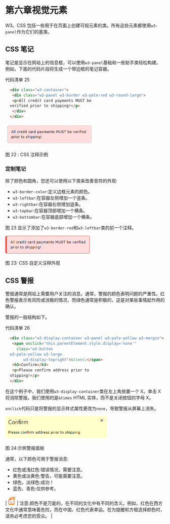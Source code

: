 # 第六章视觉元素

W3。CSS 包括一些用于在页面上创建可视元素的类。所有这些元素都使用`w3-panel`作为它们的基类。

## CSS 笔记

笔记是显示在网站上的信息框，可以使用`w3-panel`基础和一些助手类轻松构建。例如，下面的代码片段将生成一个带边框的笔记容器。

代码清单 25

```html
  <div class="w3-container">
   <div class="w3-panel w3-border w3-pale-red w3-round-large">
   <p>All credit card payments MUST be
  verified prior to shipping!</p>
   </div>
  </div>        

```

![](img/image024.png)

图 22 : CSS 注释示例

### 定制笔记

除了颜色和圆角，您还可以使用以下类来改善音符的外观:

*   `w3-border-color`:定义边框元素的颜色。
*   `w3-leftbar`:在容器左侧增加一个竖条。
*   `w3-rightbar`:在容器右侧增加竖条。
*   `w3-topbar`:在容器顶部增加一个横条。
*   `w3-bottombar`:在容器底部增加一个横条。

图 23 显示了添加了`w3-border-red`和`w3-leftbar`类的前一个注释。

![](img/image025.png)

图 23: CSS 自定义注释外观

## CSS 警报

警报通常是网站上需要用户关注的消息。通常，警报的颜色表明问题的严重性。红色警报表示有风险或消极的情况，而绿色通常是积极的，这是对某些事情起作用的确认。

警报的一般结构如下。

代码清单 26

```html
  <div class="w3-display-container w3-panel w3-pale-yellow w3-margin">
   <span onclick="this.parentElement.style.display='none'"
     class="w3-button
  w3-pale-yellow w3-large 
        w3-display-topright">&times;</span>
   <h3>Confirm</h3>
   <p>Please confirm address prior to
  shipping!</p>
  </div>        

```

在这个例子中，我们使用`w3-display-container`类在左上角放置一个 X。单击 X 将消除警报。我们使用的是`&times` HTML 实体，而不是关闭按钮的字母 X。

`onclick`代码只是将警报的显示样式属性更改为`none`，导致警报从屏幕上消失。

![](img/image026.png)

图 24:示例警报面板

通常，以下颜色可用于警报消息:

*   红色或浅红色:错误情况，需要注意。
*   黄色或淡黄色:警告，可能需要注意。
*   绿色，淡绿色:成功！
*   蓝色、青色:仅供参考。

| ![](img/note.png) | 注意:颜色不是万能的，在不同的文化中有不同的含义。例如，红色在西方文化中通常意味着危险，而在中国，红色代表幸运。在为提醒和方框选择颜色时，请务必考虑您的受众。 |